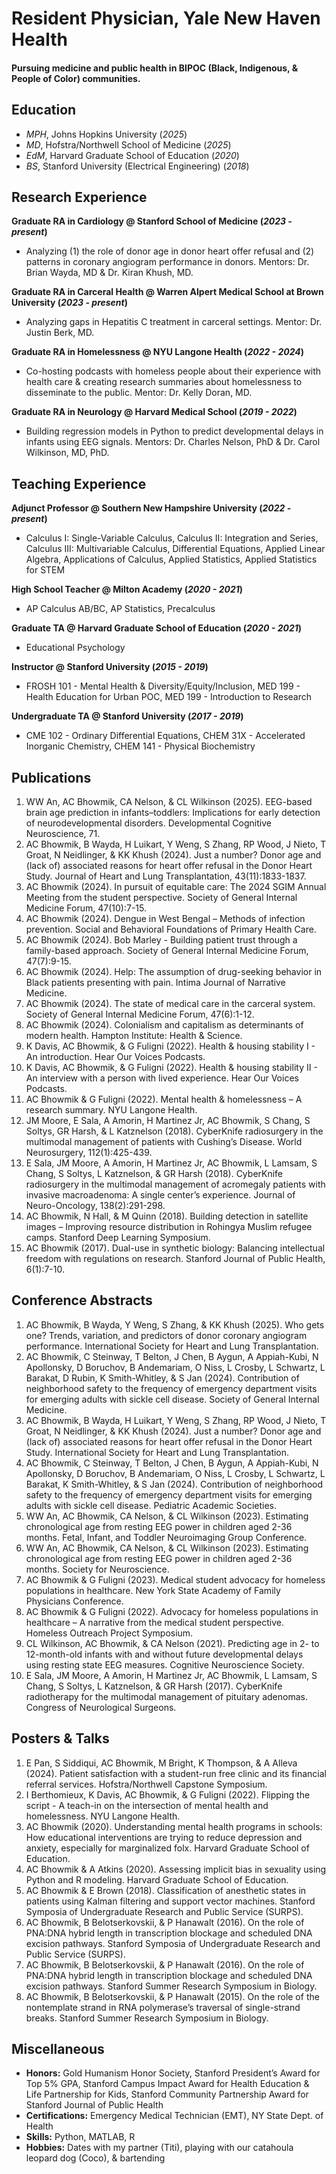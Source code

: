 # Resident Physician, Yale New Haven Health

#### Pursuing medicine and public health in BIPOC (Black, Indigenous, & People of Color) communities.

## Education
- _MPH_, Johns Hopkins University (_2025_)
- _MD_, Hofstra/Northwell School of Medicine (_2025_)								       		
- _EdM_, Harvard Graduate School of Education (_2020_)	 			        		
- _BS_, Stanford University (Electrical Engineering) (_2018_)

## Research Experience
**Graduate RA in Cardiology @ Stanford School of Medicine (_2023 - present_)**
- Analyzing (1) the role of donor age in donor heart offer refusal and (2) patterns in coronary angiogram
performance in donors. Mentors: Dr. Brian Wayda, MD & Dr. Kiran Khush, MD.

**Graduate RA in Carceral Health @ Warren Alpert Medical School at Brown University (_2023 - present_)**
- Analyzing gaps in Hepatitis C treatment in carceral settings. Mentor: Dr. Justin Berk, MD.

**Graduate RA in Homelessness @ NYU Langone Health (_2022 - 2024_)**
- Co-hosting podcasts with homeless people about their experience with health care & creating research summaries about homelessness to disseminate to the public. Mentor: Dr. Kelly Doran, MD.

**Graduate RA in Neurology @ Harvard Medical School (_2019 - 2022_)**
- Building regression models in Python to predict developmental delays in infants using EEG signals. Mentors: Dr. Charles Nelson, PhD & Dr. Carol Wilkinson, MD, PhD.

## Teaching Experience
**Adjunct Professor @ Southern New Hampshire University (_2022 - present_)**
- Calculus I: Single-Variable Calculus, Calculus II: Integration and Series, Calculus III: Multivariable Calculus, Differential Equations, Applied Linear Algebra, Applications of Calculus, Applied Statistics, Applied Statistics for STEM

**High School Teacher @ Milton Academy (_2020 - 2021_)**
- AP Calculus AB/BC, AP Statistics, Precalculus

**Graduate TA @ Harvard Graduate School of Education (_2020 - 2021_)**
- Educational Psychology

**Instructor @ Stanford University (_2015 - 2019_)**
- FROSH 101 - Mental Health & Diversity/Equity/Inclusion, MED 199 - Health Education for Urban POC, MED 199 - Introduction to Research

**Undergraduate TA @ Stanford University (_2017 - 2019_)**
- CME 102 - Ordinary Differential Equations, CHEM 31X - Accelerated Inorganic Chemistry, CHEM 141 - Physical Biochemistry

## Publications
1. WW An, AC Bhowmik, CA Nelson, & CL Wilkinson (2025). EEG-based brain age prediction in infants–toddlers: Implications for early detection of neurodevelopmental disorders. Developmental Cognitive Neuroscience, 71.
2. AC Bhowmik, B Wayda, H Luikart, Y Weng, S Zhang, RP Wood, J Nieto, T Groat, N Neidlinger, & KK Khush (2024). Just a number? Donor age and (lack of) associated reasons for heart offer refusal in the Donor Heart Study. Journal of Heart and Lung Transplantation, 43(11):1833-1837.
3. AC Bhowmik (2024). In pursuit of equitable care: The 2024 SGIM Annual Meeting from the student perspective. Society of General Internal Medicine Forum, 47(10):7-15.
4. AC Bhowmik (2024). Dengue in West Bengal – Methods of infection prevention. Social and Behavioral Foundations of Primary Health Care.
5. AC Bhowmik (2024). Bob Marley - Building patient trust through a family-based approach. Society of General Internal Medicine Forum, 47(7):9-15.
6. AC Bhowmik (2024). Help: The assumption of drug-seeking behavior in Black patients presenting with pain. Intima Journal of Narrative Medicine.
7. AC Bhowmik (2024). The state of medical care in the carceral system. Society of General Internal Medicine Forum, 47(6):1-12.
8. AC Bhowmik (2024). Colonialism and capitalism as determinants of modern health. Hampton Institute: Health & Science.
9. K Davis, AC Bhowmik, & G Fuligni (2022). Health & housing stability I - An introduction. Hear Our Voices Podcasts.
10. K Davis, AC Bhowmik, & G Fuligni (2022). Health & housing stability II - An interview with a person with lived experience. Hear Our Voices Podcasts.
11. AC Bhowmik & G Fuligni (2022). Mental health & homelessness – A research summary. NYU Langone Health.
12. JM Moore, E Sala, A Amorin, H Martinez Jr, AC Bhowmik, S Chang, S Soltys, GR Harsh, & L Katznelson (2018). CyberKnife radiosurgery in the multimodal management of patients with Cushing’s Disease. World Neurosurgery, 112(1):425-439.
13. E Sala, JM Moore, A Amorin, H Martinez Jr, AC Bhowmik, L Lamsam, S Chang, S Soltys, L Katznelson, & GR Harsh (2018). CyberKnife radiosurgery in the multimodal management of acromegaly patients with invasive macroadenoma: A single center’s experience. Journal of Neuro-Oncology, 138(2):291-298.
14. AC Bhowmik, N Hall, & M Quinn (2018). Building detection in satellite images – Improving resource distribution in Rohingya Muslim refugee camps. Stanford Deep Learning Symposium.
15. AC Bhowmik (2017). Dual-use in synthetic biology: Balancing intellectual freedom with regulations on research. Stanford Journal of Public Health, 6(1):7-10.

## Conference Abstracts
1. AC Bhowmik, B Wayda, Y Weng, S Zhang, & KK Khush (2025). Who gets one? Trends, variation, and predictors of donor coronary angiogram performance. International Society for Heart and Lung Transplantation.
2. AC Bhowmik, C Steinway, T Belton, J Chen, B Aygun, A Appiah-Kubi, N Apollonsky, D Boruchov, B Andemariam, O Niss, L Crosby, L Schwartz, L Barakat, D Rubin, K Smith-Whitley, & S Jan (2024). Contribution of neighborhood safety to the frequency of emergency department visits for emerging adults with sickle cell disease. Society of General Internal Medicine.
3. AC Bhowmik, B Wayda, H Luikart, Y Weng, S Zhang, RP Wood, J Nieto, T Groat, N Neidlinger, & KK Khush (2024). Just a number? Donor age and (lack of) associated reasons for heart offer refusal in the Donor Heart Study. International Society for Heart and Lung Transplantation.
4. AC Bhowmik, C Steinway, T Belton, J Chen, B Aygun, A Appiah-Kubi, N Apollonsky, D Boruchov, B Andemariam, O Niss, L Crosby, L Schwartz, L Barakat, K Smith-Whitley, & S Jan (2024). Contribution of neighborhood safety to the frequency of emergency department visits for emerging adults with sickle cell disease. Pediatric Academic Societies.
5. WW An, AC Bhowmik, CA Nelson, & CL Wilkinson (2023). Estimating chronological age from resting EEG power in children aged 2-36 months. Fetal, Infant, and Toddler Neuroimaging Group Conference.
6. WW An, AC Bhowmik, CA Nelson, & CL Wilkinson (2023). Estimating chronological age from resting EEG power in children aged 2-36 months. Society for Neuroscience.
7. AC Bhowmik & G Fuligni (2023). Medical student advocacy for homeless populations in healthcare. New York State Academy of Family Physicians Conference.
8. AC Bhowmik & G Fuligni (2022). Advocacy for homeless populations in healthcare – A narrative from the medical student perspective. Homeless Outreach Project Symposium.
9. CL Wilkinson, AC Bhowmik, & CA Nelson (2021). Predicting age in 2- to 12-month-old infants with and without future developmental delays using resting state EEG measures. Cognitive Neuroscience Society.
10. E Sala, JM Moore, A Amorin, H Martinez Jr, AC Bhowmik, L Lamsam, S Chang, S Soltys, L Katznelson, & GR Harsh (2017). CyberKnife radiotherapy for the multimodal management of pituitary adenomas. Congress of Neurological Surgeons.

## Posters & Talks
1. E Pan, S Siddiqui, AC Bhowmik, M Bright, K Thompson, & A Alleva (2024). Patient satisfaction with a student-run free clinic and its financial referral services. Hofstra/Northwell Capstone Symposium.
2. I Berthomieux, K Davis, AC Bhowmik, & G Fuligni (2022). Flipping the script - A teach-in on the intersection of mental health and homelessness. NYU Langone Health.
3. AC Bhowmik (2020). Understanding mental health programs in schools: How educational interventions are trying to reduce depression and anxiety, especially for marginalized folx. Harvard Graduate School of Education.
4. AC Bhowmik & A Atkins (2020). Assessing implicit bias in sexuality using Python and R modeling. Harvard Graduate School of Education.
5. AC Bhowmik & E Brown (2018). Classification of anesthetic states in patients using Kalman filtering and support vector machines. Stanford Symposia of Undergraduate Research and Public Service (SURPS).
6. AC Bhowmik, B Belotserkovskii, & P Hanawalt (2016). On the role of PNA:DNA hybrid length in transcription blockage and scheduled DNA excision pathways. Stanford Symposia of Undergraduate Research and Public Service (SURPS).
7. AC Bhowmik, B Belotserkovskii, & P Hanawalt (2016). On the role of PNA:DNA hybrid length in transcription blockage and scheduled DNA excision pathways. Stanford Summer Research Symposium in Biology.
8. AC Bhowmik, B Belotserkovskii, & P Hanawalt (2015). On the role of the nontemplate strand in RNA polymerase’s traversal of single-strand breaks. Stanford Summer Research Symposium in Biology.

## Miscellaneous
- **Honors:** Gold Humanism Honor Society, Stanford President’s Award for Top 5% GPA, Stanford Campus Impact Award for Health Education & Life Partnership for Kids, Stanford Community Partnership Award for Stanford Journal of Public Health
- **Certifications:** Emergency Medical Technician (EMT), NY State Dept. of Health
- **Skills:** Python, MATLAB, R
- **Hobbies:** Dates with my partner (Titi), playing with our catahoula leopard dog (Coco), & bartending

